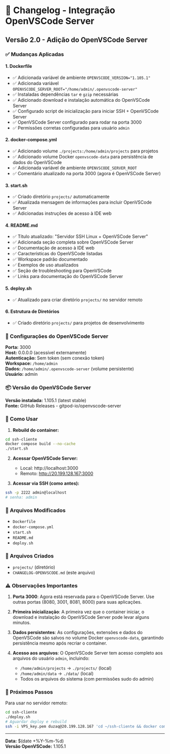 # 📝 Changelog - Integração OpenVSCode Server

## Versão 2.0 - Adição do OpenVSCode Server

### ✅ Mudanças Aplicadas

#### 1. Dockerfile
- ✅ Adicionada variável de ambiente `OPENVSCODE_VERSION="1.105.1"`
- ✅ Adicionada variável `OPENVSCODE_SERVER_ROOT="/home/admin/.openvscode-server"`
- ✅ Instaladas dependências `tar` e `gzip` necessárias
- ✅ Adicionado download e instalação automática do OpenVSCode Server
- ✅ Configurado script de inicialização para iniciar SSH + OpenVSCode Server
- ✅ OpenVSCode Server configurado para rodar na porta 3000
- ✅ Permissões corretas configuradas para usuário `admin`

#### 2. docker-compose.yml
- ✅ Adicionado volume `./projects:/home/admin/projects` para projetos
- ✅ Adicionado volume Docker `openvscode-data` para persistência de dados do OpenVSCode
- ✅ Adicionada variável de ambiente `OPENVSCODE_SERVER_ROOT`
- ✅ Comentário atualizado na porta 3000 (agora é OpenVSCode Server)

#### 3. start.sh
- ✅ Criado diretório `projects/` automaticamente
- ✅ Atualizada mensagem de informações para incluir OpenVSCode Server
- ✅ Adicionadas instruções de acesso à IDE web

#### 4. README.md
- ✅ Título atualizado: "Servidor SSH Linux + OpenVSCode Server"
- ✅ Adicionada seção completa sobre OpenVSCode Server
- ✅ Documentação de acesso à IDE web
- ✅ Características do OpenVSCode listadas
- ✅ Workspace padrão documentado
- ✅ Exemplos de uso atualizados
- ✅ Seção de troubleshooting para OpenVSCode
- ✅ Links para documentação do OpenVSCode Server

#### 5. deploy.sh
- ✅ Atualizado para criar diretório `projects/` no servidor remoto

#### 6. Estrutura de Diretórios
- ✅ Criado diretório `projects/` para projetos de desenvolvimento

### 🔧 Configurações do OpenVSCode Server

**Porta:** 3000  
**Host:** 0.0.0.0 (acessível externamente)  
**Autenticação:** Sem token (sem conexão token)  
**Workspace:** `/home/admin`  
**Dados:** `/home/admin/.openvscode-server` (volume persistente)  
**Usuário:** admin  

### 📦 Versão do OpenVSCode Server

**Versão instalada:** 1.105.1 (latest stable)  
**Fonte:** GitHub Releases - gitpod-io/openvscode-server

### 🚀 Como Usar

1. **Rebuild do container:**
```bash
cd ssh-cliente
docker compose build --no-cache
./start.sh
```

2. **Acessar OpenVSCode Server:**
   - Local: http://localhost:3000
   - Remoto: http://20.199.128.167:3000

3. **Acessar via SSH (como antes):**
```bash
ssh -p 2222 admin@localhost
# senha: admin
```

### 📁 Arquivos Modificados

- `Dockerfile`
- `docker-compose.yml`
- `start.sh`
- `README.md`
- `deploy.sh`

### 📁 Arquivos Criados

- `projects/` (diretório)
- `CHANGELOG-OPENVSCODE.md` (este arquivo)

### ⚠️ Observações Importantes

1. **Porta 3000**: Agora está reservada para o OpenVSCode Server. Use outras portas (8080, 3001, 8081, 8000) para suas aplicações.

2. **Primeira inicialização**: A primeira vez que o container iniciar, o download e instalação do OpenVSCode Server pode levar alguns minutos.

3. **Dados persistentes**: As configurações, extensões e dados do OpenVSCode são salvos no volume Docker `openvscode-data`, garantindo persistência mesmo após recriar o container.

4. **Acesso aos arquivos**: O OpenVSCode Server tem acesso completo aos arquivos do usuário `admin`, incluindo:
   - `/home/admin/projects` → `./projects/` (local)
   - `/home/admin/data` → `./data/` (local)
   - Todos os arquivos do sistema (com permissões sudo do admin)

### 🔄 Próximos Passos

Para usar no servidor remoto:
```bash
cd ssh-cliente
./deploy.sh
# Aguardar deploy e rebuild
ssh -i VPS_key.pem duzaq@20.199.128.167 'cd ~/ssh-cliente && docker compose build --no-cache && ./start.sh'
```

---

**Data:** $(date +%Y-%m-%d)  
**Versão OpenVSCode:** 1.105.1

